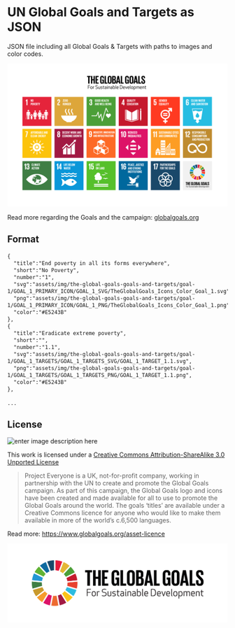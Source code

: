 # UN Global Goals and Targets as JSON

JSON file including all Global Goals &amp; Targets with paths to images and color codes.

![Global Goals](https://raw.githubusercontent.com/TrustchainEG/global-goals-and-targets-json/master/assets/img/the-global-goals-grid-color.png)

Read more regarding the Goals and the campaign: [globalgoals.org](https://www.globalgoals.org/)

## Format

```
{  
  "title":"End poverty in all its forms everywhere",
  "short":"No Poverty",
  "number":"1",
  "svg":"assets/img/the-global-goals-goals-and-targets/goal-1/GOAL_1_PRIMARY_ICON/GOAL_1_SVG/TheGlobalGoals_Icons_Color_Goal_1.svg",
  "png":"assets/img/the-global-goals-goals-and-targets/goal-1/GOAL_1_PRIMARY_ICON/GOAL_1_PNG/TheGlobalGoals_Icons_Color_Goal_1.png",
  "color":"#E5243B"
},
{  
  "title":"Eradicate extreme poverty",
  "short":"",
  "number":"1.1",
  "svg":"assets/img/the-global-goals-goals-and-targets/goal-1/GOAL_1_TARGETS/GOAL_1_TARGETS_SVG/GOAL_1_TARGET_1.1.svg",
  "png":"assets/img/the-global-goals-goals-and-targets/goal-1/GOAL_1_TARGETS/GOAL_1_TARGETS_PNG/GOAL_1_TARGET_1.1.png",
  "color":"#E5243B"
},

...

```

## License

![enter image description here](https://i.creativecommons.org/l/by-sa/3.0/88x31.png)

This work is licensed under a [Creative Commons Attribution-ShareAlike 3.0 Unported License](http://creativecommons.org/licenses/by-sa/3.0/)

> Project Everyone is a UK, not-for-profit company, working in
> partnership with the UN to create and promote the Global Goals
> campaign. As part of this campaign, the Global Goals logo and icons
> have been created and made available for all to use to promote the
> Global Goals around the world. The goals ‘titles’ are available under
> a Creative Commons licence for anyone who would like to make them
> available in more of the world’s c.6,500 languages.

Read more: https://www.globalgoals.org/asset-licence

![Global Goals](https://raw.githubusercontent.com/TrustchainEG/global-goals-and-targets-json/master/assets/img/logo-horizontal.png)

